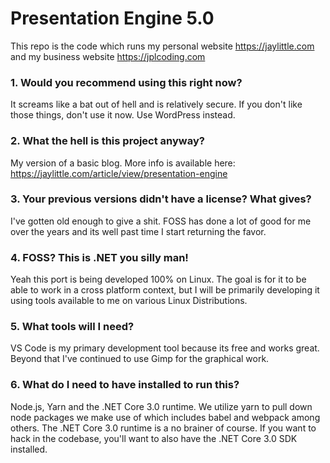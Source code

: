 # Presentation Engine 5.0

This repo is the code which runs my personal website https://jaylittle.com and my business website https://jplcoding.com

### 1. Would you recommend using this right now?

It screams like a bat out of hell and is relatively secure. If you don't like those things, don't use it now.  Use WordPress instead.

### 2. What the hell is this project anyway?

My version of a basic blog.  More info is available here:  https://jaylittle.com/article/view/presentation-engine

### 3. Your previous versions didn't have a license? What gives?

I've gotten old enough to give a shit. FOSS has done a lot of good for me over the years and its well past time I start returning the favor.

### 4. FOSS? This is .NET you silly man!

Yeah this port is being developed 100% on Linux.  The goal is for it to be able to work in a cross platform context, but I will be primarily developing it using tools available to me on various Linux Distributions.

### 5. What tools will I need?

VS Code is my primary development tool because its free and works great. Beyond that I've continued to use Gimp for the graphical work.

### 6. What do I need to have installed to run this?

Node.js, Yarn and the .NET Core 3.0 runtime.  We utilize yarn to pull down node packages we make use of which includes babel and webpack among others.  The .NET Core 3.0 runtime is a no brainer of course.  If you want to hack in the codebase, you'll want to also have the .NET Core 3.0 SDK installed.
